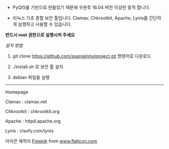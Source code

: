 - PyQt5를 기반으로 만들었기 때문에 우분투 16.04 버전 이상만 동작 합니다.

- 리눅스 기초 종합 보안 툴입니다. Clamav, Chkrootkit, Apache, Lynis를 간단하게 실행하고 사용할 수 있습니다.

**반드시 root 권한으로 실행시켜 주세요**

*설치 방법*

1. git clone https://github.com/ssangjinny/project.git 명령어로 다운로드

2. ./install.sh 로 보안 툴 설치

3. debian 파일을 실행

------------------------------------------------------------------------------------------------------------

Homepage

Clamav : clamav.net

Chkrootkit : chkrootkit.org

Apache : httpd.apache.org

Lynis : cisofy.com/lynis


<div>아이콘 제작자 <a href="https://www.flaticon.com/kr/authors/freepik" title="Freepik">Freepik</a> from <a href="https://www.flaticon.com/kr/" title="Flaticon">www.flaticon.com</a></div>
